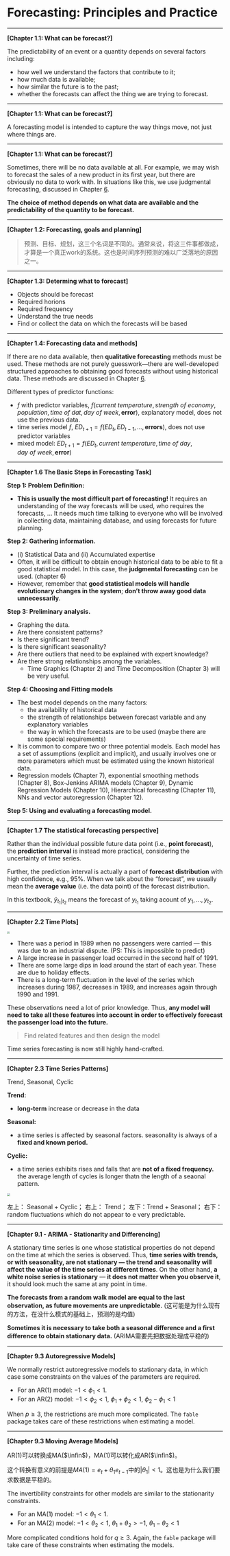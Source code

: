 # Forecasting: Principles and Practice

---

**[Chapter 1.1: What can be forecast?]**

The predictability of an event or a quantity depends on several factors including:

- how well we understand the factors that contribute to it;
- how much data is available;
- how similar the future is to the past;
- whether the forecasts can affect the thing we are trying to forecast.

---

**[Chapter 1.1: What can be forecast?]**

A forecasting model is intended to capture the way things move, not just where things are.

---

**[Chapter 1.1: What can be forecast?]**

Sometimes, there will be no data available at all. For example, we may wish to forecast the sales of a new product in its first year, but there are obviously no data to work with. In situations like this, we use judgmental forecasting, discussed in Chapter [6](https://otexts.com/fpp3/judgmental.html#judgmental).

**The choice of method depends on what data are available and the predictability of the quantity to be forecast.** 

---

**[Chapter 1.2: Forecasting, goals and planning]**

> 预测、目标、规划，这三个名词是不同的。通常来说，将这三件事都做成，才算是一个真正work的系统。这也是时间序列预测的难以广泛落地的原因之一。

---

**[Chapter 1.3: Determing what to forecast]**

- Objects should be forecast
- Required horions
- Required frequency
- Understand the true needs
- Find or collect the data on which the forecasts will be based

---

**[Chapter 1.4: Forecasting data and methods]**

If there are no data available, then **qualitative forecasting** methods must be used. These methods are not purely guesswork—there are well-developed structured approaches to obtaining good forecasts without using historical data. These methods are discussed in Chapter [6](https://otexts.com/fpp3/judgmental.html#judgmental).

Different types of predictor functions:

- $f$ with predictor variables, $f(current\ temperature, strength\ of\ economy, population, time\ of\ dat, day\ of\ week, \mathbf{error})$, explanatory model, does not use the previous data.
- time series model $f$, $ED_{t+1}=f(ED_t, ED_{t-1}, ..., \mathbf{errors})$, does not use predictor variables
- mixed model: $ED_{t+1} = f(ED_t, current\ temperature, time\ of\ day, day\ of\ week, \mathbf{error})$

---

**[Chapter 1.6 The Basic Steps in Forecasting Task]**

**Step 1: Problem Definition:**

-  **This is usually the most difficult part of forecasting!** It requires an understanding of the way forecasts will be used, who requires the forecasts, ... It needs much time talking to everyone who will be involved in collecting data, maintaining database, and using forecasts for future planning.

**Step 2: Gathering information.**

- (i) Statistical Data and (ii) Accumulated expertise
- Often, it will be difficult to obtain enough historical data to be able to fit a good statistical model. In this case, the **judgmental forecasting** can be used. (chapter 6)
- However, remember that **good statistical models will handle evolutionary changes in the system**; **don’t throw away good data unnecessarily**.

**Step 3: Preliminary analysis.**

- Graphing the data.
- Are there consistent patterns?
- Is there significant trend?
- Is there significant seasonality?
- Are there outliers that need to be explained with expert knowledge?
- Are there strong relationships among the variables.
  - Time Graphics (Chapter 2) and Time Decomposition (Chapter 3) will be very useful.

**Step 4: Choosing and Fitting models**

- The best model depends on the many factors:
  - the availability of historical data
  - the strength of relationships between forecast variable and any explanatory variables
  - the way in which the forecasts are to be used (maybe there are some special requirements)
- It is common to compare two or three potential models. Each model has a set of assumptions (explicit and implicit), and usually involves one or more parameters which must be estimated using the known historical data.
- Regression models (Chapter 7), exponential smoothing methods (Chapter 8), Box-Jenkins ARIMA models (Chapter 9), Dynamic Regression Models (Chapter 10), Hierarchical forecasting (Chapter 11), NNs and vector autoregression (Chapter 12).

**Step 5: Using and evaluating a forecasting model.**

---

**[Chapter 1.7 The statistical forecasting perspective]**

Rather than the individual possible future data point (i.e., **point forecast**), the **prediction interval** is instead more practical, considering the uncertainty of time series. 

Further, the prediction interval is actually a part of **forecast distribution** with high confidence, e.g., 95%. When we talk about the “forecast”, we usually mean the **average value** (i.e. the data point) of the forecast distribution.

In this textbook, $\hat{y}_{t_1|t_2}$ means the forecast of $y_{t_1}$ taking acount of $y_{1},...,y_{t_2}$.

---

**[Chapter 2.2 Time Plots]**

<img src="./figures/ansett-1.png" style="zoom:35%;" />

- There was a period in 1989 when no passengers were carried — this was due to an industrial dispute. (PS: This is impossible to predict)
- A large increase in passenger load occurred in the second half of 1991.
- There are some large dips in load around the start of each year. These are due to holiday effects.
- There is a long-term fluctuation in the level of the series which increases during 1987, decreases in 1989, and increases again through 1990 and 1991.

These observations need a lot of prior knowledge. Thus, **any model will need to take all these features into account in order to effectively forecast the passenger load into the future.**

> Find related features and then design the model

Time series forecasting is now still highly hand-crafted.

---

**[Chapter 2.3 Time Series Patterns]**

Trend, Seasonal, Cyclic

**Trend:**

- **long-term** increase or decrease in the data

**Seasonal:**

- a time series is affected by seasonal factors. seasonality is always of a **fixed and known period.**

**Cyclic:**

- a time series exhibits rises and falls that are **not of a fixed frequency.** the average length of cycles is longer thatn the length of a seaonal pattern.

<img src="./figures/fourexamples-1.png" style="zoom:45%;" />

左上： Seasonal + Cyclic； 右上： Trend； 左下：Trend + Seasonal； 右下：random fluctuations which do not appear to e very predictable.

---

**[Chapter 9.1 - ARIMA - Stationarity and Differencing]**

A stationary time series is one whose statistical properties do not depend on the time at which the series is observed. Thus, **time series with trends, or with seasonality, are not stationary — the trend and seasonality will affect the value of the time series at different times**. On the other hand, **a white noise series is stationary** — **it does not matter when you observe it**, it should look much the same at any point in time.

**The forecasts from a random walk model are equal to the last observation, as future movements are unpredictable.** (这可能是为什么现有的方法，在没什么模式的基础上，预测的是均值)

**Sometimes it is necessary to take both a seasonal difference and a first difference to obtain stationary data.** (ARIMA需要先把数据处理成平稳的)

---

**[Chapter 9.3 Autoregressive Models]**

We normally restrict autoregressive models to stationary data, in which case some constraints on the values of the parameters are required.

- For an AR(1) model:  $−1<\phi_1<1$.
- For an AR(2) model: $−1<\phi_2<1,$ $\phi_1+\phi_2<1$, $\phi_2-\phi_1<1$

When $p≥3$, the restrictions are much more complicated. The `fable` package takes care of these restrictions when estimating a model.

---

**[Chapter 9.3 Moving Average Models]**

AR(1)可以转换成MA($\infin$)，MA(1)可以转化成AR($\infin$)。

这个转换有意义的前提是$MA(1)=e_t + \theta_1e_{t-1}$中的$|\theta_1|<1$。这也是为什么我们要求数据是平稳的。

The invertibility constraints for other models are similar to the stationarity constraints.

- For an MA(1) model: $-1<\theta_1<1$.
- For an MA(2) model: $-1<\theta_2<1$, $\theta_1+\theta_2>-1$, $\theta_1-\theta_2<1$

More complicated conditions hold for $q≥3$. Again, the `fable` package will take care of these constraints when estimating the models.

